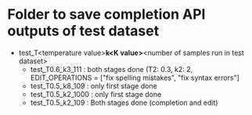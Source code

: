 # Folder to save completion API outputs of test dataset
- test_T\<temperature value\>__k\<K value\>__\<number of samples run in test dataset\>
  - test_T0.6_k3_111 :  both stages done (T2: 0.3, k2: 2, EDIT_OPERATIONS = ["fix spelling mistakes", "fix syntax errors"]
  - test_T0.5_k8_109 :  only first stage done
  - test_T0.5_k2_1000 : only first stage done
  - test_T0.5_k2_109 :  Both stages done (completion and edit)
